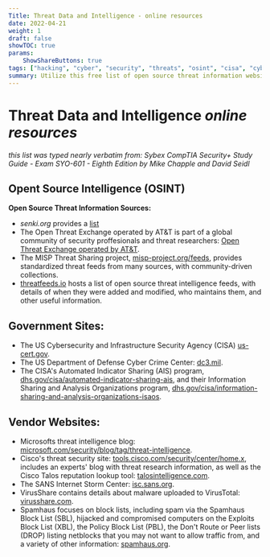 ```yaml
---
Title: Threat Data and Intelligence - online resources
date: 2022-04-21
weight: 1
draft: false
showTOC: true
params:
    ShowShareButtons: true
tags: ["hacking", "cyber", "security", "threats", "osint", "cisa", "cybersecurity", "dhs", "intelligence", "malware", "CompTIA", "Security+", "pwnd"]
summary: Utilize this free list of open source threat information websites to better defend your organization.
---
```


# Threat Data and Intelligence *online resources*
*this list was typed nearly verbatim from:*
*Sybex CompTIA Security+ Study Guide - Exam SYO-601 - Eighth Edition by Mike Chapple and David Seidl*

## Opent Source Intelligence (OSINT) 
**Open Source Threat Information Sources:**
- *senki.org* provides a [list](https://www.senki.org/operators-security-toolkit/open-source-threat-intelligence-feeds)
- The Open Threat Exchange operated by AT&T is part of a global community of security proffesionals and threat researchers: [Open Threat Exchange operated by AT&T](https://cybersecurity.att.com/open-threat-exchange).
- The MISP Threat Sharing project, [misp-project.org/feeds](https://www.misp-project.org/feeds), provides standardized threat feeds from many sources, with community-driven collections.
- [threatfeeds.io](https://threatfeeds.io) hosts a list of open source threat intelligence feeds, with details of when they were added and modified, who maintains them, and other useful information.
## Government Sites:
- The US Cybersecurity and Infrastructure Security Agency (CISA) [us-cert.gov](https://www.us-cert.gov).
- The US Department of Defense Cyber Crime Center: [dc3.mil](https://www.dc3.mil).
- The CISA's Automated Indicator Sharing (AIS) program, [dhs.gov/cisa/automated-indicator-sharing-ais](https://www.dhs.gov/cisa/automated-indicator-sharing-ais), and their Information Sharing and Analysis Organizations program, [dhs.gov/cisa/information-sharing-and-analysis-organizations-isaos](https://www.dhs.gov/cisa/information-sharing-and-analysis-organizations-isaos).
## Vendor Websites:
- Microsofts threat intelligence blog: [microsoft.com/security/blog/tag/threat-intelligence](https://www.microsoft.com/security/blog/tag/threat-intelligence).
- Cisco's threat security site: [tools.cisco.com/security/center/home.x](https://tools.cisco.com/security/center/home.x), includes an experts' blog with threat research information, as well as the Cisco Talos reputation lookup tool: [talosintelligence.com](https://talosintelligence.com).
- The SANS Internet Storm Center: [isc.sans.org](https://isc.sans.org).
- VirusShare contains details about malware uploaded to VirusTotal: [virusshare.com](https://virusshare.com).
- Spamhaus focuses on block lists, including spam via the Spamhaus Block List (SBL), hijacked and compromised computers on the Exploits Block List (XBL), the Policy Block List (PBL), the Don't Route or Peer lists (DROP) listing netblocks that you may not want to allow traffic from, and a variety of other information: [spamhaus.org](https://www.spamhaus.org).
